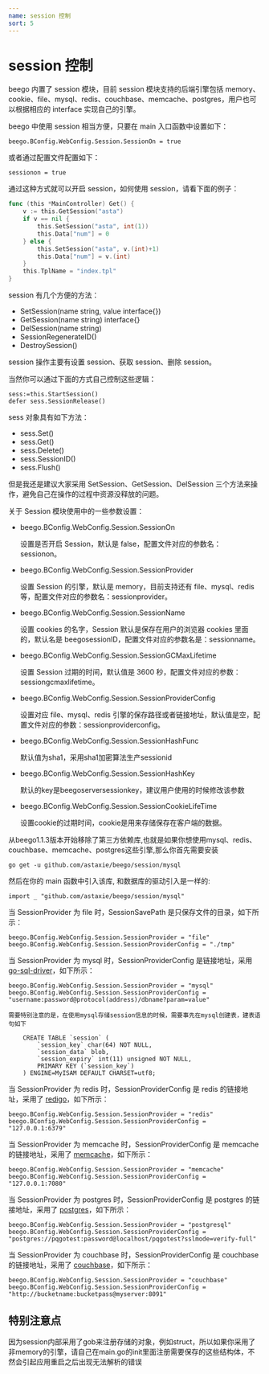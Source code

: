 ```yaml
---
name: session 控制
sort: 5
---
```


# session 控制
 
beego 内置了 session 模块，目前 session 模块支持的后端引擎包括 memory、cookie、file、mysql、redis、couchbase、memcache、postgres，用户也可以根据相应的 interface 实现自己的引擎。

beego 中使用 session 相当方便，只要在 main 入口函数中设置如下：

	beego.BConfig.WebConfig.Session.SessionOn = true

或者通过配置文件配置如下：

	sessionon = true

通过这种方式就可以开启 session，如何使用 session，请看下面的例子：

```go
func (this *MainController) Get() {
	v := this.GetSession("asta")
	if v == nil {
		this.SetSession("asta", int(1))
		this.Data["num"] = 0
	} else {
		this.SetSession("asta", v.(int)+1)
		this.Data["num"] = v.(int)
	}
	this.TplName = "index.tpl"
}
```

session 有几个方便的方法：

- SetSession(name string, value interface{})
- GetSession(name string) interface{}
- DelSession(name string)
- SessionRegenerateID()
- DestroySession()

session 操作主要有设置 session、获取 session、删除 session。

当然你可以通过下面的方式自己控制这些逻辑：

	sess:=this.StartSession()
	defer sess.SessionRelease()

sess 对象具有如下方法：

* sess.Set()
* sess.Get()
* sess.Delete()
* sess.SessionID()
* sess.Flush()

但是我还是建议大家采用 SetSession、GetSession、DelSession 三个方法来操作，避免自己在操作的过程中资源没释放的问题。

关于 Session 模块使用中的一些参数设置：

- beego.BConfig.WebConfig.Session.SessionOn

	设置是否开启 Session，默认是 false，配置文件对应的参数名：sessionon。

- beego.BConfig.WebConfig.Session.SessionProvider

	设置 Session 的引擎，默认是 memory，目前支持还有 file、mysql、redis 等，配置文件对应的参数名：sessionprovider。

- beego.BConfig.WebConfig.Session.SessionName

	设置 cookies 的名字，Session 默认是保存在用户的浏览器 cookies 里面的，默认名是 beegosessionID，配置文件对应的参数名是：sessionname。

- beego.BConfig.WebConfig.Session.SessionGCMaxLifetime

	设置 Session 过期的时间，默认值是 3600 秒，配置文件对应的参数：sessiongcmaxlifetime。

- beego.BConfig.WebConfig.Session.SessionProviderConfig

	设置对应 file、mysql、redis 引擎的保存路径或者链接地址，默认值是空，配置文件对应的参数：sessionproviderconfig。
	
- beego.BConfig.WebConfig.Session.SessionHashFunc

	默认值为sha1，采用sha1加密算法生产sessionid
	
- beego.BConfig.WebConfig.Session.SessionHashKey

	默认的key是beegoserversessionkey，建议用户使用的时候修改该参数
	
- beego.BConfig.WebConfig.Session.SessionCookieLifeTime

	设置cookie的过期时间，cookie是用来存储保存在客户端的数据。

从beego1.1.3版本开始移除了第三方依赖库,也就是如果你想使用mysql、redis、couchbase、memcache、postgres这些引擎,那么你首先需要安装

	go get -u github.com/astaxie/beego/session/mysql 
	
然后在你的 main 函数中引入该库, 和数据库的驱动引入是一样的:

	import _ "github.com/astaxie/beego/session/mysql"	

当 SessionProvider 为 file 时，SessionSavePath 是只保存文件的目录，如下所示：

	beego.BConfig.WebConfig.Session.SessionProvider = "file"
	beego.BConfig.WebConfig.Session.SessionProviderConfig = "./tmp"

当 SessionProvider 为 mysql 时，SessionProviderConfig 是链接地址，采用 [go-sql-driver](https://github.com/go-sql-driver/mysql)，如下所示：

	beego.BConfig.WebConfig.Session.SessionProvider = "mysql"
	beego.BConfig.WebConfig.Session.SessionProviderConfig = "username:password@protocol(address)/dbname?param=value"

    需要特别注意的是，在使用mysql存储session信息的时候，需要事先在mysql创建表，建表语句如下

```
    CREATE TABLE `session` (
        `session_key` char(64) NOT NULL,
        `session_data` blob,
        `session_expiry` int(11) unsigned NOT NULL,
        PRIMARY KEY (`session_key`)
    ) ENGINE=MyISAM DEFAULT CHARSET=utf8;
```

当 SessionProvider 为 redis 时，SessionProviderConfig 是 redis 的链接地址，采用了 [redigo](https://github.com/garyburd/redigo)，如下所示：

	beego.BConfig.WebConfig.Session.SessionProvider = "redis"
	beego.BConfig.WebConfig.Session.SessionProviderConfig = "127.0.0.1:6379"
	
当 SessionProvider 为 memcache 时，SessionProviderConfig 是 memcache 的链接地址，采用了 [memcache](https://github.com/beego/memcache)，如下所示：

	beego.BConfig.WebConfig.Session.SessionProvider = "memcache"
	beego.BConfig.WebConfig.Session.SessionProviderConfig = "127.0.0.1:7080"
	
当 SessionProvider 为 postgres 时，SessionProviderConfig 是 postgres 的链接地址，采用了 [postgres](https://github.com/lib/pq)，如下所示：

	beego.BConfig.WebConfig.Session.SessionProvider = "postgresql"
	beego.BConfig.WebConfig.Session.SessionProviderConfig = "postgres://pqgotest:password@localhost/pqgotest?sslmode=verify-full"
	
当 SessionProvider 为 couchbase 时，SessionProviderConfig 是 couchbase 的链接地址，采用了 [couchbase](https://github.com/couchbaselabs/go-couchbase)，如下所示：

	beego.BConfig.WebConfig.Session.SessionProvider = "couchbase"
	beego.BConfig.WebConfig.Session.SessionProviderConfig = "http://bucketname:bucketpass@myserver:8091"
    
    
## 特别注意点
因为session内部采用了gob来注册存储的对象，例如struct，所以如果你采用了非memory的引擎，请自己在main.go的init里面注册需要保存的这些结构体，不然会引起应用重启之后出现无法解析的错误    	
